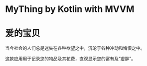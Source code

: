 # MyThing by Kotlin with MVVM
# 爱的宝贝 

当今社会的人们总是迷失在各种欲望之中，沉沦于各种冲动和悔恨之中。 

这款应用用于记录您的物品及其花费，直观显示您的富有及“虚胖”。 
